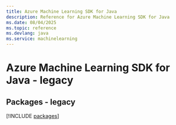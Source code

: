 ```yaml
---
title: Azure Machine Learning SDK for Java
description: Reference for Azure Machine Learning SDK for Java
ms.date: 08/04/2025
ms.topic: reference
ms.devlang: java
ms.service: machinelearning
---
```

# Azure Machine Learning SDK for Java - legacy
## Packages - legacy
[!INCLUDE [packages](machine-learning-index.md)]